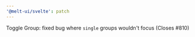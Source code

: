 ```yaml
---
'@melt-ui/svelte': patch
---
```


Toggle Group: fixed bug where `single` groups wouldn't focus (Closes #810)
